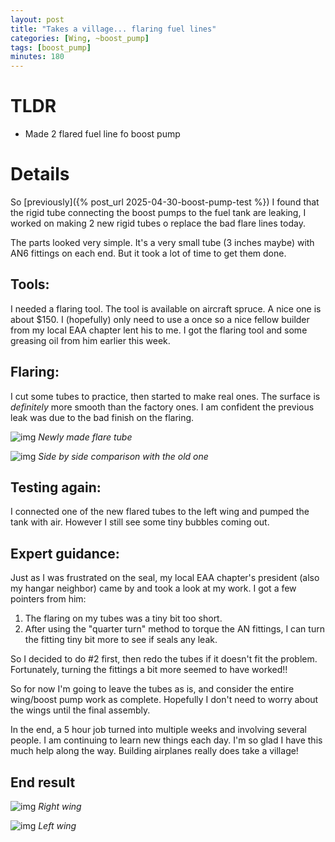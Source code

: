 ```yaml
---
layout: post
title: "Takes a village... flaring fuel lines"
categories: [Wing, ~boost_pump]
tags: [boost_pump]
minutes: 180
---
```


# TLDR

- Made 2 flared fuel line fo boost pump

# Details

So [previously]({% post_url 2025-04-30-boost-pump-test %}) I found that the rigid tube connecting the boost pumps to the fuel tank are leaking, I worked on making 2 new rigid tubes o replace the bad flare lines today.

The parts looked very simple. It's a very small tube (3 inches maybe) with AN6 fittings on each end. But it took a lot of time to get them done.

## Tools:

I needed a flaring tool. The tool is available on aircraft spruce. A nice one is about $150. I (hopefully) only need to use a once so a nice fellow builder from my local EAA chapter lent his to me. I got the flaring tool and some greasing oil from him earlier this week.

## Flaring:

I cut some tubes to practice, then started to make real ones.  The surface is _definitely_ more smooth than the factory ones. I am confident the previous leak was due to the bad finish on the flaring.

![img](https://lh3.googleusercontent.com/pw/AP1GczOvGVL4ILHzQUp4rGLaTt9p768rMdnr0fY6NRfqtLihdOO2zP7K0b4O7yr8rhRMfG-nd2Wh056ZBCBOitGIlGOgoEGG2UWnoanpDWtCQpkYFNucnWrEIXyXc-y-RroA-QpbH75u6RAF8pQK-cYR_3b8vw=w1284-h1712-s-no-gm?authuser=0)
_Newly made flare tube_

![img](https://lh3.googleusercontent.com/pw/AP1GczN3gQKx7ebB3ABp3qefZvihpeP608SGXq-yrlze_LTDnqUhe3OGCB1CCxmCFeqeHzIho8EGEFXMrl2mEtpBg2ce61O0cMDm2WyNrwDnEmzL9gOgvhhquoK-uSD8CnTg-a75KliMv4W78hgEQK2QeoPNVQ=w2282-h1712-s-no-gm?authuser=0)
_Side by side comparison with the old one_

## Testing again:

I connected one of the new flared tubes to the left wing and pumped the tank with air. However I still see some tiny bubbles coming out.

## Expert guidance:

Just as I was frustrated on the seal, my local EAA chapter's president (also my hangar neighbor) came by and took a look at my work. I got a few pointers from him:
1. The flaring on my tubes was a tiny bit too short.
2. After using the "quarter turn" method to torque the AN fittings, I can turn the fitting tiny bit more to see if seals any leak.

So I decided to do #2 first, then redo the tubes if it doesn't fit the problem. Fortunately, turning the fittings a bit more seemed to have worked!!

So for now I'm going to leave the tubes as is, and consider the entire wing/boost pump work as complete. Hopefully I don't need to worry about the wings until the final assembly. 

In the end, a 5 hour job turned into multiple weeks and involving several people. I am continuing to learn new things each day. I'm so glad I have this much help along the way. Building airplanes really does take a village!

## End result

![img](https://lh3.googleusercontent.com/pw/AP1GczOagiyQRiJ9hFskp0P-GzvsbWFLB6wehsYdn-hw1y8jOi_Tp8Dk4xoQ_IZarJSn_Z9RiAHsRYfciOel411fQo4zV1xSCBmPWl_nUT3evKq-GmM2QH7vbQfmAE6amY4tBLbODYQUmK1IgcOeVUMxVoB5iw=w2282-h1712-s-no-gm?authuser=0)
_Right wing_

![img](https://lh3.googleusercontent.com/pw/AP1GczMRbXgpvB_hnF3EOui6AdhAdVdRdGJkwGaa5PJ8gNTlqtOgdH5l0Aa_XJp1EuDdzKL8iNqSODN7j4U39c-4v35qiVJ-tlipeK8vWTgtsoV69-eKA0Rj86bupjuR6STG5Gefgx0EXhYmqzviMFu-Y7mTvQ=w2282-h1712-s-no-gm?authuser=0)
_Left wing_